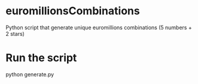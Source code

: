 # euromillionsCombinations
Python script that generate unique euromillions combinations (5 numbers + 2 stars)

# Run the script
python generate.py
